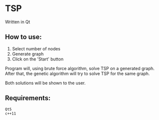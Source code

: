 # TSP

Written in Qt

## How to use:

1. Select number of nodes
2. Generate graph
3. Click on the 'Start' button

Program will, using brute force algorithm, solve TSP on a generated graph.
After that, the genetic algorithm will try to solve TSP for the same graph.

Both solutions will be shown to the user.

## Requirements:

    Qt5
    c++11